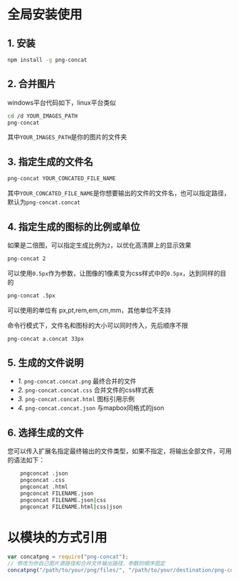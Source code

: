 # 全局安装使用

## 1. 安装
```sh
npm install -g png-concat
```

## 2. 合并图片
windows平台代码如下，linux平台类似
```sh
cd /d YOUR_IMAGES_PATH
png-concat
```
其中`YOUR_IMAGES_PATH`是你的图片的文件夹

## 3. 指定生成的文件名
```sh
png-concat YOUR_CONCATED_FILE_NAME
```
其中`YOUR_CONCATED_FILE_NAME`是你想要输出的文件的文件名，也可以指定路径，默认为`png-concat.concat`

## 4. 指定生成的图标的比例或单位
如果是二倍图，可以指定生成比例为`2`，以优化高清屏上的显示效果
```sh
png-concat 2
```
可以使用`0.5px`作为参数，让图像的1像素变为css样式中的`0.5px`，达到同样的目的
```sh
png-concat .5px
```
可以使用的单位有 px,pt,rem,em,cm,mm，其他单位不支持

 命令行模式下，文件名和图标的大小可以同时传入，先后顺序不限
```sh
png-concat a.concat 33px
```
## 5. 生成的文件说明
* *1.* `png-concat.concat.png` 最终合并的文件
* *2.* `png-concat.concat.css` 合并文件的css样式表
* *3.* `png-concat.concat.html` 图标引用示例
* *4.* `png-concat.concat.json` 与mapbox同格式的json

## 6. 选择生成的文件
您可以传入扩展名指定最终输出的文件类型，如果不指定，将输出全部文件，可用的语法如下：
```sh 
    pngconcat .json
    pngconcat .css
    pngconcat .html
    pngconcat FILENAME.json
    pngconcat FILENAME.json|css
    pngconcat FILENAME.html|css|json
```

# 以模块的方式引用
```js
var concatpng = require("png-concat");
// 修改为你自己图片源路径和合并文件输出路径，参数的顺序固定
concatpng("/path/to/your/png/files/", "/path/to/your/destination/png-concat/files.concat", 1);
```